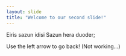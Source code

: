 ```yaml
---
layout: slide
title: "Welcome to our second slide!"
---
```

Eiris sazun idisi
Sazun hera duoder;

Use the left arrow to go back! (Not working...)
